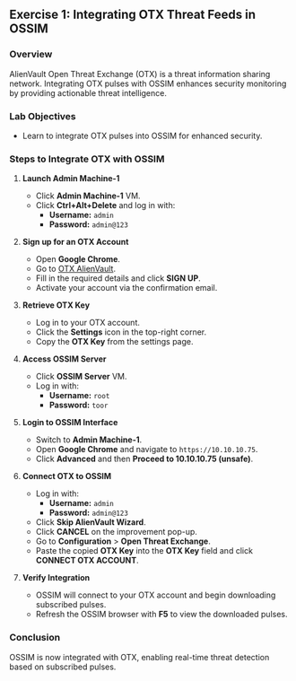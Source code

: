 ## Exercise 1: Integrating OTX Threat Feeds in OSSIM

### Overview
AlienVault Open Threat Exchange (OTX) is a threat information sharing network. Integrating OTX pulses with OSSIM enhances security monitoring by providing actionable threat intelligence.

### Lab Objectives
- Learn to integrate OTX pulses into OSSIM for enhanced security.

### Steps to Integrate OTX with OSSIM

1. **Launch Admin Machine-1**
   - Click **Admin Machine-1** VM.
   - Click **Ctrl+Alt+Delete** and log in with:
     - **Username:** `admin`
     - **Password:** `admin@123`

2. **Sign up for an OTX Account**
   - Open **Google Chrome**.
   - Go to [OTX AlienVault](https://otx.alienvault.com).
   - Fill in the required details and click **SIGN UP**.
   - Activate your account via the confirmation email.

3. **Retrieve OTX Key**
   - Log in to your OTX account.
   - Click the **Settings** icon in the top-right corner.
   - Copy the **OTX Key** from the settings page.

4. **Access OSSIM Server**
   - Click **OSSIM Server** VM.
   - Log in with:
     - **Username:** `root`
     - **Password:** `toor`

5. **Login to OSSIM Interface**
   - Switch to **Admin Machine-1**.
   - Open **Google Chrome** and navigate to `https://10.10.10.75`.
   - Click **Advanced** and then **Proceed to 10.10.10.75 (unsafe)**.

6. **Connect OTX to OSSIM**
   - Log in with:
     - **Username:** `admin`
     - **Password:** `admin@123`
   - Click **Skip AlienVault Wizard**.
   - Click **CANCEL** on the improvement pop-up.
   - Go to **Configuration** > **Open Threat Exchange**.
   - Paste the copied **OTX Key** into the **OTX Key** field and click **CONNECT OTX ACCOUNT**.

7. **Verify Integration**
   - OSSIM will connect to your OTX account and begin downloading subscribed pulses.
   - Refresh the OSSIM browser with **F5** to view the downloaded pulses.

### Conclusion
OSSIM is now integrated with OTX, enabling real-time threat detection based on subscribed pulses.

